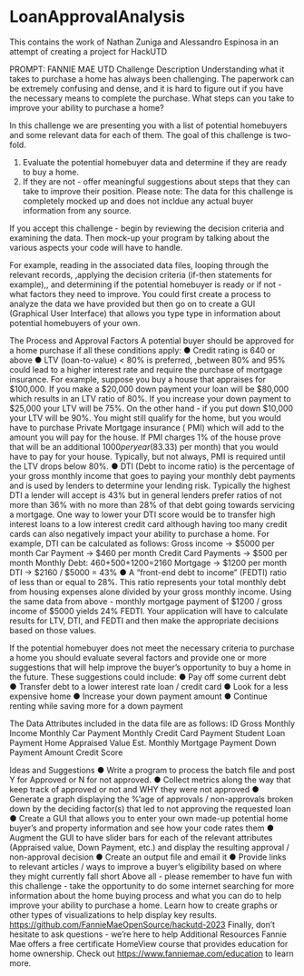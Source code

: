 # LoanApprovalAnalysis
This contains the work of Nathan Zuniga and Alessandro Espinosa in an attempt of creating a project for HackUTD

PROMPT:
FANNIE MAE
UTD Challenge Description
Understanding what it takes to purchase a home has always been challenging. The paperwork
can be extremely confusing and dense, and it is hard to figure out if you have the necessary
means to complete the purchase. What steps can you take to improve your ability to purchase a
home?

In this challenge we are presenting you with a list of potential homebuyers and some relevant
data for each of them. The goal of this challenge is two-fold.
1. Evaluate the potential homebuyer data and determine if they are ready to buy a home.
2. If they are not - offer meaningful suggestions about steps that they can take to improve
their position.
Please note: The data for this challenge is completely mocked up and does not incldue any
actual buyer information from any source.

If you accept this challenge - begin by reviewing the decision criteria and examining the data.
Then mock-up your program by talking about the various aspects your code will have to handle.

For example, reading in the associated data files, looping through the relevant records,
,applying the decision criteria (if-then statements for example),, and determining if the potential
homebuyer is ready or if not - what factors they need to improve.
You could first create a process to analyze the data we have provided but then go on to create a
GUI (Graphical User Interface) that allows you type type in information about potential
homebuyers of your own.

The Process and Approval Factors
A potential buyer should be approved for a home purchase if all these conditions apply:
● Credit rating is 640 or above
● LTV (loan-to-value) < 80% is preferred, ,between 80% and 95% could lead to a higher
interest rate and require the purchase of mortgage insurance. For example, suppose you
buy a house that appraises for $100,000. If you make a $20,000 down payment your
loan will be $80,000 which results in an LTV ratio of 80%. If you increase your down
payment to $25,000 your LTV will be 75%. On the other hand - if you put down $10,000
your LTV will be 90%. You might still qualify for the home, but you would have to
purchase Private Mortgage insurance ( PMI) which will add to the amount you will pay
for the house. If PMI charges 1% of the house prove that will be an additional $1000 per
year ($83.33) per month) that you would have to pay for your house. Typically, but not
always, PMI is required until the LTV drops below 80%.
● DTI (Debt to income ratio) is the percentage of your gross monthly income that goes to
paying your monthly debt payments and is used by lenders to determine your lending
risk. Typically the highest DTI a lender will accept is 43% but in general lenders prefer
ratios of not more than 36% with no more than 28% of that debt going towards servicing
a mortgage. One way to lower your DTI score would be to transfer high interest loans to
a low interest credit card although having too many credit cards can also negatively
impact your ability to purchase a home. For example, DTI can be calculated as follows:
Gross income -> $5000 per month
Car Payment -> $460 per month
Credit Card Payments -> $500 per month Monthly Debt: $460+$500+$1200=$2160
Mortgage -> $1200 per month
DTI -> $2160 / $5000 = 43%
● A “front-end debt to income” (FEDTI) ratio of less than or equal to 28%. This ratio
represents your total monthly debt from housing expenses alone divided by your gross
monthly income. Using the same data from above - monthly mortgage payment of $1200
/ gross income of $5000 yields 24% FEDTI.
Your application will have to calculate results for LTV, DTI, and FEDTI and then make the
appropriate decisions based on those values.

If the potential homebuyer does not meet the necessary criteria to purchase a home you should
evaluate several factors and provide one or more suggestions that will help improve the buyer’s
opportunity to buy a home in the future. These suggestions could include:
● Pay off some current debt
● Transfer debt to a lower interest rate loan / credit card
● Look for a less expensive home
● Increase your down payment amount
● Continue renting while saving more for a down payment

The Data
Attributes included in the data file are as follows:
ID Gross Monthly Income
Monthly Car Payment Monthly Credit Card Payment
Student Loan Payment Home Appraised Value
Est. Monthly Mortgage Payment Down Payment Amount
Credit Score

Ideas and Suggestions
● Write a program to process the batch file and post Y for Approved or N for not approved.
● Collect metrics along the way that keep track of approved or not and WHY they were not
approved
● Generate a graph displaying the %’age of approvals / non-approvals broken down by the
deciding factor(s) that led to not approving the requested loan
● Create a GUI that allows you to enter your own made-up potential home buyer’s and
property information and see how your code rates them
● Augment the GUI to have slider bars for each of the relevant attributes (Appraised value,
Down Payment, etc.) and display the resulting approval / non-approval decision
● Create an output file and email it
● Provide links to relevant articles / ways to improve a buyer’s eligibility based on where
they might currently fall short
Above all - please remember to have fun with this challenge - take the opportunity to do some
internet searching for more information about the home buying process and what you can do to
help improve your ability to purchase a home. Learn how to create graphs or other types of
visualizations to help display key results.
https://github.com/FannieMaeOpenSource/hackutd-2023
Finally, don’t hesitate to ask questions - we’re here to help
Additional Resources
Fannie Mae offers a free certificate HomeView course that provides education for home
ownership. Check out https://www.fanniemae.com/education to learn more.